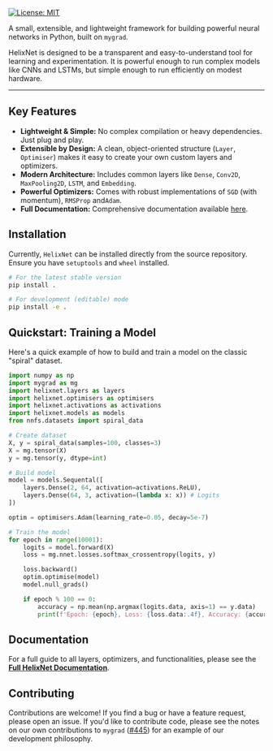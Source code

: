 [![License: MIT](https://img.shields.io/badge/License-MIT-yellow.svg)](https://opensource.org/licenses/MIT)

A small, extensible, and lightweight framework for building powerful neural networks in Python, built on `mygrad`.

HelixNet is designed to be a transparent and easy-to-understand tool for learning and experimentation. It is powerful enough to run complex models like CNNs and LSTMs, but simple enough to run efficiently on modest hardware.

---

## Key Features

*   **Lightweight & Simple:** No complex compilation or heavy dependencies. Just plug and play.
*   **Extensible by Design:** A clean, object-oriented structure (`Layer`, `Optimiser`) makes it easy to create your own custom layers and optimizers.
*   **Modern Architecture:** Includes common layers like `Dense`, `Conv2D`, `MaxPooling2D`, `LSTM`, and `Embedding`.
*   **Powerful Optimizers:** Comes with robust implementations of `SGD` (with momentum), `RMSProp` and`Adam`.
*   **Full Documentation:** Comprehensive documentation available [here](https://helixnet.readthedocs.io/en/latest/).

## Installation

Currently, `HelixNet` can be installed directly from the source repository. Ensure you have `setuptools` and `wheel` installed.

```bash
# For the latest stable version
pip install .

# For development (editable) mode
pip install -e .
```

## Quickstart: Training a Model

Here's a quick example of how to build and train a model on the classic "spiral" dataset.

```python
import numpy as np
import mygrad as mg
import helixnet.layers as layers
import helixnet.optimisers as optimisers
import helixnet.activations as activations
import helixnet.models as models
from nnfs.datasets import spiral_data

# Create dataset
X, y = spiral_data(samples=100, classes=3)
X = mg.tensor(X)
y = mg.tensor(y, dtype=int)

# Build model
model = models.Sequental([
    layers.Dense(2, 64, activation=activations.ReLU),
    layers.Dense(64, 3, activation=(lambda x: x)) # Logits
])

optim = optimisers.Adam(learning_rate=0.05, decay=5e-7)

# Train the model
for epoch in range(10001):
    logits = model.forward(X)
    loss = mg.nnet.losses.softmax_crossentropy(logits, y)

    loss.backward()
    optim.optimise(model)
    model.null_grads()

    if epoch % 100 == 0:
        accuracy = np.mean(np.argmax(logits.data, axis=1) == y.data)
        print(f'Epoch: {epoch}, Loss: {loss.data:.4f}, Accuracy: {accuracy:.4f}')

```

## Documentation

For a full guide to all layers, optimizers, and functionalities, please see the **[Full HelixNet Documentation](https://helixnet.readthedocs.io/en/latest/)**.

## Contributing

Contributions are welcome! If you find a bug or have a feature request, please open an issue. If you'd like to contribute code, please see the notes on our own contributions to `mygrad` ([#445](https://github.com/rsokl/MyGrad/pull/445)) for an example of our development philosophy.
